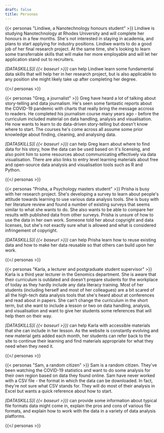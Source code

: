 ```yaml
---
draft: false
title: Personas
---
```


{{< personas "Lindiwe, a Nanotechnology honours student" >}}
Lindiwe is studying Nanotechnology at Rhodes University and will complete her honours in a few months. She's not interested in staying in academia, and plans to start applying for industry positions. Lindiwe wants to do a good job of her final research project. At the same time, she's looking to learn some transferrable skills that will make her more employable and will let her application stand out to recruiters. 

_[DATASKILLS]( {{< baseurl >}})_ can help Lindiwe learn some fundamental data skills that will help her in her research project, but is also applicable to any position she might likely take up after completing her degree.

{{</ personas >}}

{{< personas "Greg, a journalist" >}}
Greg have heard a lot of talking about story-telling and data journalism. He's seen some fantastic reports about the COVID-19 pandemic with charts that really bring the message accross to readers. He completed his journalism course many years ago - before the curriculum included material on data handling, analysis and visualisation. He now wants to learn to do data-driven story-telling but doesn't know where to start. The courses he's come across all assume some prior knowledge about finding, cleaning, and analysing data.

_[DATASKILLS]( {{< baseurl >}})_ can help Greg learn about where to find data for his story, how the data can be used based on it's licensing, and also point him to some resources about communicating effectively via data visualisation. There are also links to entry level learning materials about free and open-source data analysis and visualisation tools such as R and Python.

{{</ personas >}}

{{< personas "Prisha, a Psychology masters student" >}}
Prisha is busy with her research project. She's developing a survey to learn about people's attitude towards learning to use various data analysis tools. She is busy with her literature review and found a number of existing surveys that seems similar to what she wants to do. She also wants to be able to compare her results with published data from other surveys. Prisha is unsure of how to use the data in her own work. Someone told her about copyright and data licenses, but she's not exactly sure what is allowed and what is considered infringement of copyright.

_[DATASKILLS]( {{< baseurl >}})_ can help Prisha learn how to reuse existing data and how to make her data reusable so that others can build upon her work.

{{</ personas >}}

{{< personas "Karla, a lecturer and postgraduate student supervisor" >}}
Karla is a third year lecturer in the Genomics department. She is aware that their curriculum is outdated and doesn't prepare students for the workplace of today as they hardly include any data literacy training. Most of her students (including herself and most of her colleagues) are a bit scared of all the high-tech data analysis tools that she's heard about at conferences and read about in papers. She can't change the curriculum in the short term, but she want to include a lesson or two on data handling, analysis, and visualisation and want to give her students some references that will help them on their way.

_[DATASKILLS]( {{< baseurl >}})_ can help Karla with accessible materials that she can include in her lesson. As the website is constantly evolving and new material gets added each month, her students can refer back to the site to continue their learning and find materials appropriate for what they need when they need it.

{{</ personas >}}

{{< personas "Sam, a random citizen" >}}
Sam is a random citizen. They've been watching the COVID-19 statistics and want to do some analysis for their own region based on data they found online. Sam have never worked with a CSV file - the format in which the data can be downloaded. In fact, they're not sure what CSV stands for. They will do most of their analysis in Excel but wants a quick reference about how to start.

_[DATASKILLS]( {{< baseurl >}})_ can provide some information about typical file formats data might come in, explain the pros and cons of various file formats, and explain how to work with the data in a variety of data analysis platforms.

{{</ personas >}}

